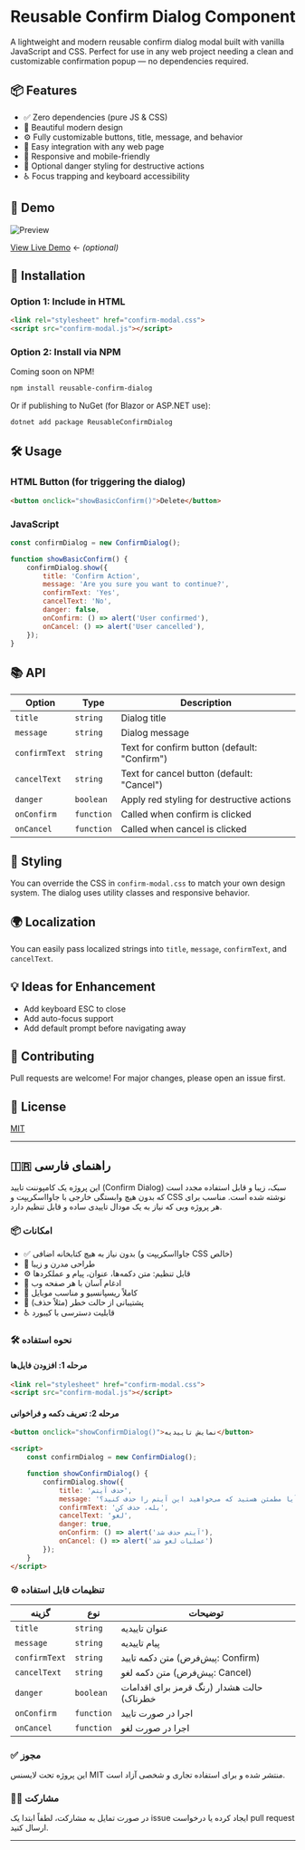
# Reusable Confirm Dialog Component

A lightweight and modern reusable confirm dialog modal built with vanilla JavaScript and CSS. Perfect for use in any web project needing a clean and customizable confirmation popup — no dependencies required.

## 📦 Features

- ✅ Zero dependencies (pure JS & CSS)
- 🎨 Beautiful modern design
- ⚙️ Fully customizable buttons, title, message, and behavior
- 🧱 Easy integration with any web page
- 🧍 Responsive and mobile-friendly
- 🚨 Optional danger styling for destructive actions
- ♿ Focus trapping and keyboard accessibility

## 🚀 Demo

![Preview](./screenshot.png)

[View Live Demo](https://your-demo-link.com) ← *(optional)*

## 📁 Installation

### Option 1: Include in HTML

```html
<link rel="stylesheet" href="confirm-modal.css">
<script src="confirm-modal.js"></script>
```

### Option 2: Install via NPM

Coming soon on NPM!

```bash
npm install reusable-confirm-dialog
```

Or if publishing to NuGet (for Blazor or ASP.NET use):

```bash
dotnet add package ReusableConfirmDialog
```

## 🛠️ Usage

### HTML Button (for triggering the dialog)

```html
<button onclick="showBasicConfirm()">Delete</button>
```

### JavaScript

```js
const confirmDialog = new ConfirmDialog();

function showBasicConfirm() {
    confirmDialog.show({
        title: 'Confirm Action',
        message: 'Are you sure you want to continue?',
        confirmText: 'Yes',
        cancelText: 'No',
        danger: false,
        onConfirm: () => alert('User confirmed'),
        onCancel: () => alert('User cancelled'),
    });
}
```

## 📚 API

| Option       | Type       | Description                                         |
|--------------|------------|-----------------------------------------------------|
| `title`      | `string`   | Dialog title                                        |
| `message`    | `string`   | Dialog message                                      |
| `confirmText`| `string`   | Text for confirm button (default: "Confirm")        |
| `cancelText` | `string`   | Text for cancel button (default: "Cancel")          |
| `danger`     | `boolean`  | Apply red styling for destructive actions           |
| `onConfirm`  | `function` | Called when confirm is clicked                      |
| `onCancel`   | `function` | Called when cancel is clicked                       |

## 🎨 Styling

You can override the CSS in `confirm-modal.css` to match your own design system. The dialog uses utility classes and responsive behavior.

## 🌍 Localization

You can easily pass localized strings into `title`, `message`, `confirmText`, and `cancelText`.

## 💡 Ideas for Enhancement

- Add keyboard ESC to close
- Add auto-focus support
- Add default prompt before navigating away

## 🤝 Contributing

Pull requests are welcome! For major changes, please open an issue first.

## 📜 License

[MIT](./LICENSE)

---

## 🇮🇷 راهنمای فارسی

این پروژه یک کامپوننت تایید (Confirm Dialog) سبک، زیبا و قابل استفاده مجدد است که بدون هیچ وابستگی خارجی با جاوااسکریپت و CSS نوشته شده است. مناسب برای هر پروژه وبی که نیاز به یک مودال تاییدی ساده و قابل تنظیم دارد.

### 📦 امکانات

- ✅ بدون نیاز به هیچ کتابخانه اضافی (جاوااسکریپت و CSS خالص)
- 🎨 طراحی مدرن و زیبا
- ⚙️ قابل تنظیم: متن دکمه‌ها، عنوان، پیام و عملکردها
- 🧱 ادغام آسان با هر صفحه وب
- 📱 کاملاً ریسپانسیو و مناسب موبایل
- 🚨 پشتیبانی از حالت خطر (مثلاً حذف)
- ♿ قابلیت دسترسی با کیبورد

### 🛠️ نحوه استفاده

#### مرحله 1: افزودن فایل‌ها

```html
<link rel="stylesheet" href="confirm-modal.css">
<script src="confirm-modal.js"></script>
```

#### مرحله 2: تعریف دکمه و فراخوانی

```html
<button onclick="showConfirmDialog()">نمایش تاییدیه</button>

<script>
    const confirmDialog = new ConfirmDialog();

    function showConfirmDialog() {
        confirmDialog.show({
            title: 'حذف آیتم',
            message: 'آیا مطمئن هستید که می‌خواهید این آیتم را حذف کنید؟',
            confirmText: 'بله، حذف کن',
            cancelText: 'لغو',
            danger: true,
            onConfirm: () => alert('آیتم حذف شد'),
            onCancel: () => alert('عملیات لغو شد')
        });
    }
</script>
```

### ⚙️ تنظیمات قابل استفاده

| گزینه         | نوع         | توضیحات                                         |
|----------------|--------------|--------------------------------------------------|
| `title`         | `string`     | عنوان تاییدیه                                   |
| `message`       | `string`     | پیام تاییدیه                                   |
| `confirmText`   | `string`     | متن دکمه تایید (پیش‌فرض: Confirm)               |
| `cancelText`    | `string`     | متن دکمه لغو (پیش‌فرض: Cancel)                  |
| `danger`        | `boolean`    | حالت هشدار (رنگ قرمز برای اقدامات خطرناک)     |
| `onConfirm`     | `function`   | اجرا در صورت تایید                             |
| `onCancel`      | `function`   | اجرا در صورت لغو                               |

### ✅ مجوز

این پروژه تحت لایسنس MIT منتشر شده و برای استفاده تجاری و شخصی آزاد است.

### 🧑‍💻 مشارکت

در صورت تمایل به مشارکت، لطفاً ابتدا یک issue ایجاد کرده یا درخواست pull request ارسال کنید.

---
